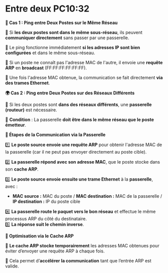 # Entre deux PC10:32



**🎯 Cas 1 : Ping entre Deux Postes sur le Même Réseau**

📌 Si **les deux postes sont dans le même sous-réseau**, ils peuvent **communiquer directement** sans passer par une passerelle.

📌 Le ping fonctionne immédiatement **si les adresses IP sont bien configurées** et dans le même sous-réseau.

📌 Si un poste ne connaît pas l'adresse MAC de l'autre, il envoie une **requête ARP** en **broadcast** (FF:FF:FF:FF:FF:FF).

📌 Une fois l'adresse MAC obtenue, la communication se fait directement **via des trames Ethernet**.



**🌍 Cas 2 : Ping entre Deux Postes sur des Réseaux Différents**

🔹 Si les deux postes sont **dans des réseaux différents**, une **passerelle (routeur)** est nécessaire.

🔹 **Condition** : La passerelle **doit être dans le même réseau que le poste émetteur**.

**🔄 Étapes de la Communication via la Passerelle**

1️⃣ **Le poste source envoie une requête ARP** pour obtenir l'adresse MAC de la passerelle (car il ne peut pas envoyer directement au poste cible).

2️⃣ **La passerelle répond avec son adresse MAC**, que le poste stocke dans son **cache ARP**.

3️⃣ **Le poste source envoie ensuite une trame Ethernet** à la **passerelle**, avec :

- **MAC source :** MAC du poste / **MAC destination :** MAC de la passerelle / **IP destination :** IP du poste cible

4️⃣ **La passerelle route le paquet vers le bon réseau** et effectue le même processus ARP du côté du destinataire.  
5️⃣ **La réponse suit le chemin inverse**.

**🔄 Optimisation via le Cache ARP**

📌 **Le cache ARP stocke temporairement** les adresses MAC obtenues pour éviter d’envoyer une requête ARP à chaque fois.

📌 Cela permet d’**accélérer la communication** tant que l’entrée ARP est valide.

